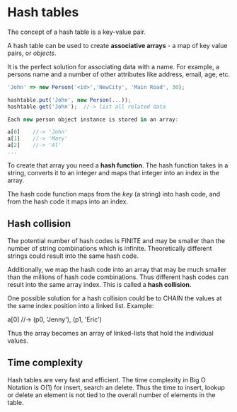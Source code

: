 # Hash tables
The concept of a hash table is a key-value pair. 

A hash table can be used to create **associative arrays** - a map of key value pairs, or *objects*.

It is the perfect solution for associating data with a name. For example, a persons name and a number of other attributes like address, email, age, etc.
```js
'John' => new Person('<id>','NewCity', 'Main Road', 30);

hashtable.put('John', new Person(...));
hashtable.get('John');	//-> list all related data

Each new person object instance is stored in an array:

a[0]	//-> 'John'	
a[1]	//-> 'Mary'
a[2]	//-> 'Al'	
...
```
To create that array you need a **hash function**. The hash function takes in a string, converts it to an integer and maps that integer into an index in the array.

The hash code function maps from the *key* (a string) into hash code, and from the hash code it maps into an index.

## Hash collision
The potential number of hash codes is FINITE and may be smaller than the number of string combinations which is infinite. Theoretically different strings could result into the same hash code.

Additionally, we map the hash code into an array that may be much smaller than the millions of hash code combinations. Thus different hash codes can result into the same array index. This is called a **hash collision**.

One possible solution for a hash collision could be to CHAIN the values at the same index position into a linked list. Example:

a[0]	//-> (p0, 'Jenny'), (p1, 'Eric')

Thus the array becomes an array of linked-lists that hold the individual values.

## Time complexity
Hash tables are very fast and efficient. The time complexity in Big O Notation is O(1) for insert, search an delete. Thus the time to insert, lookup or delete an element is not tied to the overall number of elements in the table.